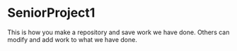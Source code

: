 # SeniorProject1

This is how you make a repository and save work we have done. Others can modify and add work to what we have done. 
